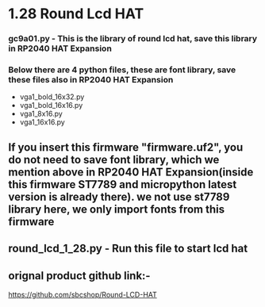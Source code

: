 # 1.28 Round Lcd HAT

### gc9a01.py - This is the library of round lcd hat, save this library in RP2040 HAT Expansion


### Below there are 4 python files, these are font library, save these files also in RP2040 HAT Expansion
 * vga1_bold_16x32.py
 * vga1_bold_16x16.py
 * vga1_8x16.py
 * vga1_16x16.py
 
## If you insert this firmware "firmware.uf2", you do not need to save font library, which we mention above in RP2040 HAT Expansion(inside this firmware ST7789 and micropython latest version is already there). we not use st7789 library here, we only import fonts from this firmware

## round_lcd_1_28.py - Run this file to start lcd hat

## orignal product github link:-
https://github.com/sbcshop/Round-LCD-HAT

